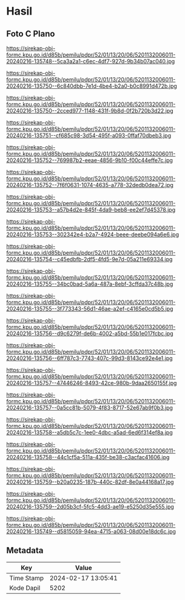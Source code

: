 # Hasil

## Foto C Plano

https://sirekap-obj-formc.kpu.go.id/d85b/pemilu/pdpr/52/01/13/20/06/5201132006011-20240216-135748--5ca3a2a1-c6ec-4df7-927d-9b34b07ac040.jpg

https://sirekap-obj-formc.kpu.go.id/d85b/pemilu/pdpr/52/01/13/20/06/5201132006011-20240216-135750--6c840dbb-7e1d-4be4-b2a0-b0c8991d472b.jpg

https://sirekap-obj-formc.kpu.go.id/d85b/pemilu/pdpr/52/01/13/20/06/5201132006011-20240216-135750--2cced977-1148-431f-9b8d-0f2b720b3d22.jpg

https://sirekap-obj-formc.kpu.go.id/d85b/pemilu/pdpr/52/01/13/20/06/5201132006011-20240216-135751--cf685c98-3d54-495f-a093-0ffaf70dbeb3.jpg

https://sirekap-obj-formc.kpu.go.id/d85b/pemilu/pdpr/52/01/13/20/06/5201132006011-20240216-135752--769987b2-eeae-4856-9b10-f00c44effe7c.jpg

https://sirekap-obj-formc.kpu.go.id/d85b/pemilu/pdpr/52/01/13/20/06/5201132006011-20240216-135752--7f6f0631-1074-4635-a778-32dedb0dea72.jpg

https://sirekap-obj-formc.kpu.go.id/d85b/pemilu/pdpr/52/01/13/20/06/5201132006011-20240216-135753--a57b4d2e-845f-4da9-beb8-ee2ef7d45378.jpg

https://sirekap-obj-formc.kpu.go.id/d85b/pemilu/pdpr/52/01/13/20/06/5201132006011-20240216-135753--302342e4-b2a7-4924-beee-deebe094a6e6.jpg

https://sirekap-obj-formc.kpu.go.id/d85b/pemilu/pdpr/52/01/13/20/06/5201132006011-20240216-135754--c45edbfb-2df5-4fd5-9e7d-05a211e69334.jpg

https://sirekap-obj-formc.kpu.go.id/d85b/pemilu/pdpr/52/01/13/20/06/5201132006011-20240216-135755--34bc0bad-5a6a-487a-8ebf-3cffda37c48b.jpg

https://sirekap-obj-formc.kpu.go.id/d85b/pemilu/pdpr/52/01/13/20/06/5201132006011-20240216-135755--3f773343-56d1-46ae-a2ef-c4165e0cd5b5.jpg

https://sirekap-obj-formc.kpu.go.id/d85b/pemilu/pdpr/52/01/13/20/06/5201132006011-20240216-135756--d9c6279f-de6b-4002-a5bd-55b1e017fcbc.jpg

https://sirekap-obj-formc.kpu.go.id/d85b/pemilu/pdpr/52/01/13/20/06/5201132006011-20240216-135756--6ff787c3-7743-407c-99d3-8143ce92e4e1.jpg

https://sirekap-obj-formc.kpu.go.id/d85b/pemilu/pdpr/52/01/13/20/06/5201132006011-20240216-135757--47446246-8493-42ce-980b-9daa2650155f.jpg

https://sirekap-obj-formc.kpu.go.id/d85b/pemilu/pdpr/52/01/13/20/06/5201132006011-20240216-135757--0a5cc81b-5079-4f83-8717-52e67ab9f0b3.jpg

https://sirekap-obj-formc.kpu.go.id/d85b/pemilu/pdpr/52/01/13/20/06/5201132006011-20240216-135758--a5db5c7c-1ee0-4dbc-a5ad-6ed6f314ef8a.jpg

https://sirekap-obj-formc.kpu.go.id/d85b/pemilu/pdpr/52/01/13/20/06/5201132006011-20240216-135758--44c1cf5a-511a-435f-be38-c3acfac41606.jpg

https://sirekap-obj-formc.kpu.go.id/d85b/pemilu/pdpr/52/01/13/20/06/5201132006011-20240216-135759--b20a0235-187b-440c-82df-8e0a44168a17.jpg

https://sirekap-obj-formc.kpu.go.id/d85b/pemilu/pdpr/52/01/13/20/06/5201132006011-20240216-135759--2d05b3cf-5fc5-4dd3-ae19-e5250d35e555.jpg

https://sirekap-obj-formc.kpu.go.id/d85b/pemilu/pdpr/52/01/13/20/06/5201132006011-20240216-135749--d5815059-94ea-4715-a063-08d00e18dc6c.jpg


## Metadata

| Key        | Value               |
| ---------- | ------------------- |
| Time Stamp | 2024-02-17 13:05:41 |
| Kode Dapil | 5202                |



